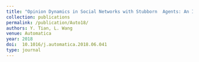 ```yaml
---
title: "Opinion Dynamics in Social Networks with Stubborn  Agents: An Issue-based Perspective"
collection: publications
permalink: /publication/Auto18/
authors: Y. Tian, L. Wang
venue: Automatica
year: 2018
doi:  10.1016/j.automatica.2018.06.041
type: journal
---
```


